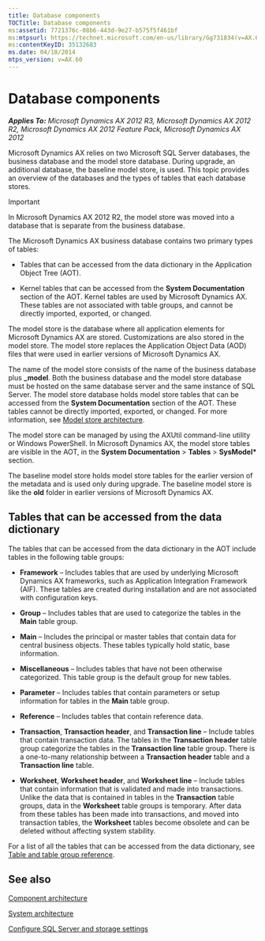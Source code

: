 ```yaml
---
title: Database components
TOCTitle: Database components
ms:assetid: 7721376c-08b6-443d-9e27-b575f5f461bf
ms:mtpsurl: https://technet.microsoft.com/en-us/library/Gg731834(v=AX.60)
ms:contentKeyID: 35132683
ms.date: 04/18/2014
mtps_version: v=AX.60
---
```


# Database components 


_**Applies To:** Microsoft Dynamics AX 2012 R3, Microsoft Dynamics AX 2012 R2, Microsoft Dynamics AX 2012 Feature Pack, Microsoft Dynamics AX 2012_

Microsoft Dynamics AX relies on two Microsoft SQL Server databases, the business database and the model store database. During upgrade, an additional database, the baseline model store, is used. This topic provides an overview of the databases and the types of tables that each database stores.


> [!IMPORTANT]
> <P>In Microsoft Dynamics AX 2012 R2, the model store was moved into a database that is separate from the business database.</P>



The Microsoft Dynamics AX business database contains two primary types of tables:

  - Tables that can be accessed from the data dictionary in the Application Object Tree (AOT).

  - Kernel tables that can be accessed from the **System Documentation** section of the AOT. Kernel tables are used by Microsoft Dynamics AX. These tables are not associated with table groups, and cannot be directly imported, exported, or changed.

The model store is the database where all application elements for Microsoft Dynamics AX are stored. Customizations are also stored in the model store. The model store replaces the Application Object Data (AOD) files that were used in earlier versions of Microsoft Dynamics AX.

The name of the model store consists of the name of the business database plus **\_model**. Both the business database and the model store database must be hosted on the same database server and the same instance of SQL Server. The model store database holds model store tables that can be accessed from the **System Documentation** section of the AOT. These tables cannot be directly imported, exported, or changed. For more information, see [Model store architecture](model-store-architecture.md).

The model store can be managed by using the AXUtil command-line utility or Windows PowerShell. In Microsoft Dynamics AX, the model store tables are visible in the AOT, in the **System Documentation** \> **Tables** \> **SysModel\*** section.

The baseline model store holds model store tables for the earlier version of the metadata and is used only during upgrade. The baseline model store is like the **old** folder in earlier versions of Microsoft Dynamics AX.

## Tables that can be accessed from the data dictionary

The tables that can be accessed from the data dictionary in the AOT include tables in the following table groups:

  - **Framework** – Includes tables that are used by underlying Microsoft Dynamics AX frameworks, such as Application Integration Framework (AIF). These tables are created during installation and are not associated with configuration keys.

  - **Group** – Includes tables that are used to categorize the tables in the **Main** table group.

  - **Main** – Includes the principal or master tables that contain data for central business objects. These tables typically hold static, base information.

  - **Miscellaneous** – Includes tables that have not been otherwise categorized. This table group is the default group for new tables.

  - **Parameter** – Includes tables that contain parameters or setup information for tables in the **Main** table group.

  - **Reference** – Includes tables that contain reference data.

  - **Transaction**, **Transaction header**, and **Transaction line** – Include tables that contain transaction data. The tables in the **Transaction header** table group categorize the tables in the **Transaction line** table group. There is a one-to-many relationship between a **Transaction header** table and a **Transaction line** table.

  - **Worksheet**, **Worksheet header**, and **Worksheet line** – Include tables that contain information that is validated and made into transactions. Unlike the data that is contained in tables in the **Transaction** table groups, data in the **Worksheet** table groups is temporary. After data from these tables has been made into transactions, and moved into transaction tables, the **Worksheet** tables become obsolete and can be deleted without affecting system stability.

For a list of all the tables that can be accessed from the data dictionary, see [Table and table group reference](table-and-table-group-reference.md).

## See also

[Component architecture](component-architecture.md)

[System architecture](system-architecture.md)

[Configure SQL Server and storage settings](configure-sql-server-and-storage-settings.md)

  



